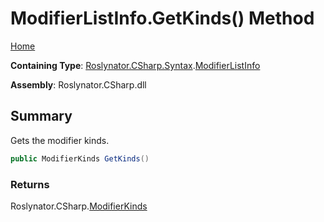 # ModifierListInfo\.GetKinds\(\) Method

[Home](../../../../../README.md)

**Containing Type**: [Roslynator.CSharp.Syntax](../../README.md)\.[ModifierListInfo](../README.md)

**Assembly**: Roslynator\.CSharp\.dll

## Summary

Gets the modifier kinds\.

```csharp
public ModifierKinds GetKinds()
```

### Returns

Roslynator\.CSharp\.[ModifierKinds](../../../ModifierKinds/README.md)

